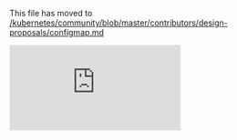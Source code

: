 This file has moved to [/kubernetes/community/blob/master/contributors/design-proposals/configmap.md](https://github.com/kubernetes/community/blob/master/contributors/design-proposals/configmap.md)


<!-- BEGIN MUNGE: GENERATED_ANALYTICS -->
[![Analytics](https://kubernetes-site.appspot.com/UA-36037335-10/GitHub/docs/design/configmap.md?pixel)]()
<!-- END MUNGE: GENERATED_ANALYTICS -->
